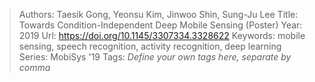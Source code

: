 > Authors: Taesik Gong, Yeonsu Kim, Jinwoo Shin, Sung-Ju Lee
> Title: Towards Condition-Independent Deep Mobile Sensing (Poster)
> Year: 2019
> Url: https://doi.org/10.1145/3307334.3328622
> Keywords: mobile sensing, speech recognition, activity recognition, deep learning
> Series: MobiSys '19
> Tags: *Define your own tags here, separate by comma*
